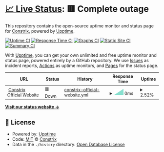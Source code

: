 # [📈 Live Status](https://status.constrix.org): <!--live status--> **🟥 Complete outage**

This repository contains the open-source uptime monitor and status page for [Constrix](https://status.constrix.org), powered by [Upptime](https://github.com/upptime/upptime).

[![Uptime CI](https://github.com/Constrix/Constrix-upptime/workflows/Uptime%20CI/badge.svg)](https://github.com/Constrix/Constrix-upptime/actions?query=workflow%3A%22Uptime+CI%22)
[![Response Time CI](https://github.com/Constrix/Constrix-upptime/workflows/Response%20Time%20CI/badge.svg)](https://github.com/Constrix/Constrix-upptime/actions?query=workflow%3A%22Response+Time+CI%22)
[![Graphs CI](https://github.com/Constrix/Constrix-upptime/workflows/Graphs%20CI/badge.svg)](https://github.com/Constrix/Constrix-upptime/actions?query=workflow%3A%22Graphs+CI%22)
[![Static Site CI](https://github.com/Constrix/Constrix-upptime/workflows/Static%20Site%20CI/badge.svg)](https://github.com/Constrix/Constrix-upptime/actions?query=workflow%3A%22Static+Site+CI%22)
[![Summary CI](https://github.com/Constrix/Constrix-upptime/workflows/Summary%20CI/badge.svg)](https://github.com/Constrix/Constrix-upptime/actions?query=workflow%3A%22Summary+CI%22)

With [Upptime](https://upptime.js.org), you can get your own unlimited and free uptime monitor and status page, powered entirely by a GitHub repository. We use [Issues](https://github.com/Constrix/Constrix-upptime/issues) as incident reports, [Actions](https://github.com/Constrix/Constrix-upptime/actions) as uptime monitors, and [Pages](https://status.constrix.org) for the status page.

<!--start: status pages-->
<!-- This summary is generated by Upptime (https://github.com/upptime/upptime) -->
<!-- Do not edit this manually, your changes will be overwritten -->
<!-- prettier-ignore -->
| URL | Status | History | Response Time | Uptime |
| --- | ------ | ------- | ------------- | ------ |
| <img alt="" src="https://icons.duckduckgo.com/ip3/constrix.ico" height="13"> [Constrix Official Website](https://constrix) | 🟥 Down | [constrix-official-website.yml](https://github.com/Constrix/Constrix-upptime/commits/HEAD/history/constrix-official-website.yml) | <details><summary><img alt="Response time graph" src="./graphs/constrix-official-website/response-time-week.png" height="20"> 0ms</summary><br><a href="https://status.constrix.org/history/constrix-official-website"><img alt="Response time 0" src="https://img.shields.io/endpoint?url=https%3A%2F%2Fraw.githubusercontent.com%2FConstrix%2FConstrix-upptime%2FHEAD%2Fapi%2Fconstrix-official-website%2Fresponse-time.json"></a><br><a href="https://status.constrix.org/history/constrix-official-website"><img alt="24-hour response time 0" src="https://img.shields.io/endpoint?url=https%3A%2F%2Fraw.githubusercontent.com%2FConstrix%2FConstrix-upptime%2FHEAD%2Fapi%2Fconstrix-official-website%2Fresponse-time-day.json"></a><br><a href="https://status.constrix.org/history/constrix-official-website"><img alt="7-day response time 0" src="https://img.shields.io/endpoint?url=https%3A%2F%2Fraw.githubusercontent.com%2FConstrix%2FConstrix-upptime%2FHEAD%2Fapi%2Fconstrix-official-website%2Fresponse-time-week.json"></a><br><a href="https://status.constrix.org/history/constrix-official-website"><img alt="30-day response time 0" src="https://img.shields.io/endpoint?url=https%3A%2F%2Fraw.githubusercontent.com%2FConstrix%2FConstrix-upptime%2FHEAD%2Fapi%2Fconstrix-official-website%2Fresponse-time-month.json"></a><br><a href="https://status.constrix.org/history/constrix-official-website"><img alt="1-year response time 0" src="https://img.shields.io/endpoint?url=https%3A%2F%2Fraw.githubusercontent.com%2FConstrix%2FConstrix-upptime%2FHEAD%2Fapi%2Fconstrix-official-website%2Fresponse-time-year.json"></a></details> | <details><summary><a href="https://status.constrix.org/history/constrix-official-website">2.52%</a></summary><a href="https://status.constrix.org/history/constrix-official-website"><img alt="All-time uptime 2.52%" src="https://img.shields.io/endpoint?url=https%3A%2F%2Fraw.githubusercontent.com%2FConstrix%2FConstrix-upptime%2FHEAD%2Fapi%2Fconstrix-official-website%2Fuptime.json"></a><br><a href="https://status.constrix.org/history/constrix-official-website"><img alt="24-hour uptime 2.52%" src="https://img.shields.io/endpoint?url=https%3A%2F%2Fraw.githubusercontent.com%2FConstrix%2FConstrix-upptime%2FHEAD%2Fapi%2Fconstrix-official-website%2Fuptime-day.json"></a><br><a href="https://status.constrix.org/history/constrix-official-website"><img alt="7-day uptime 2.52%" src="https://img.shields.io/endpoint?url=https%3A%2F%2Fraw.githubusercontent.com%2FConstrix%2FConstrix-upptime%2FHEAD%2Fapi%2Fconstrix-official-website%2Fuptime-week.json"></a><br><a href="https://status.constrix.org/history/constrix-official-website"><img alt="30-day uptime 2.52%" src="https://img.shields.io/endpoint?url=https%3A%2F%2Fraw.githubusercontent.com%2FConstrix%2FConstrix-upptime%2FHEAD%2Fapi%2Fconstrix-official-website%2Fuptime-month.json"></a><br><a href="https://status.constrix.org/history/constrix-official-website"><img alt="1-year uptime 2.52%" src="https://img.shields.io/endpoint?url=https%3A%2F%2Fraw.githubusercontent.com%2FConstrix%2FConstrix-upptime%2FHEAD%2Fapi%2Fconstrix-official-website%2Fuptime-year.json"></a></details>

<!--end: status pages-->

[**Visit our status website →**](https://status.constrix.org)

## 📄 License

- Powered by: [Upptime](https://github.com/upptime/upptime)
- Code: [MIT](./LICENSE) © [Constrix](https://status.constrix.org)
- Data in the `./history` directory: [Open Database License](https://opendatacommons.org/licenses/odbl/1-0/)
